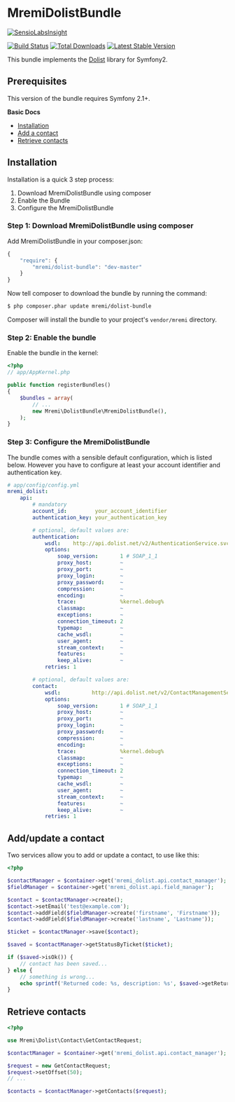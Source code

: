 MremiDolistBundle
=================

[![SensioLabsInsight](https://insight.sensiolabs.com/projects/89c24e51-9896-4a9b-9419-788d2ca7b24a/big.png)](https://insight.sensiolabs.com/projects/89c24e51-9896-4a9b-9419-788d2ca7b24a)

[![Build Status](https://api.travis-ci.org/mremi/DolistBundle.png?branch=master)](https://travis-ci.org/mremi/DolistBundle)
[![Total Downloads](https://poser.pugx.org/mremi/dolist-bundle/downloads.png)](https://packagist.org/packages/mremi/dolist-bundle)
[![Latest Stable Version](https://poser.pugx.org/mremi/dolist-bundle/v/stable.png)](https://packagist.org/packages/mremi/dolist-bundle)

This bundle implements the [Dolist](https://github.com/mremi/Dolist) library for Symfony2.

## Prerequisites

This version of the bundle requires Symfony 2.1+.

**Basic Docs**

* [Installation](#installation)
* [Add a contact](#add-contact)
* [Retrieve contacts](#retrieve-contacts)

<a name="installation"></a>

## Installation

Installation is a quick 3 step process:

1. Download MremiDolistBundle using composer
2. Enable the Bundle
3. Configure the MremiDolistBundle

### Step 1: Download MremiDolistBundle using composer

Add MremiDolistBundle in your composer.json:

```js
{
    "require": {
        "mremi/dolist-bundle": "dev-master"
    }
}
```

Now tell composer to download the bundle by running the command:

``` bash
$ php composer.phar update mremi/dolist-bundle
```

Composer will install the bundle to your project's `vendor/mremi` directory.

### Step 2: Enable the bundle

Enable the bundle in the kernel:

``` php
<?php
// app/AppKernel.php

public function registerBundles()
{
    $bundles = array(
        // ...
        new Mremi\DolistBundle\MremiDolistBundle(),
    );
}
```

### Step 3: Configure the MremiDolistBundle

The bundle comes with a sensible default configuration, which is listed below.
However you have to configure at least your account identifier and
authentication key.

```yaml
# app/config/config.yml
mremi_dolist:
    api:
        # mandatory
        account_id:         your_account_identifier
        authentication_key: your_authentication_key

        # optional, default values are:
        authentication:
            wsdl:    http://api.dolist.net/v2/AuthenticationService.svc?wsdl
            options:
                soap_version:       1 # SOAP_1_1
                proxy_host:         ~
                proxy_port:         ~
                proxy_login:        ~
                proxy_password:     ~
                compression:        ~
                encoding:           ~
                trace:              %kernel.debug%
                classmap:           ~
                exceptions:         ~
                connection_timeout: 2
                typemap:            ~
                cache_wsdl:         ~
                user_agent:         ~
                stream_context:     ~
                features:           ~
                keep_alive:         ~
            retries: 1

        # optional, default values are:
        contact:
            wsdl:          http://api.dolist.net/v2/ContactManagementService.svc?wsdl
            options:
                soap_version:       1 # SOAP_1_1
                proxy_host:         ~
                proxy_port:         ~
                proxy_login:        ~
                proxy_password:     ~
                compression:        ~
                encoding:           ~
                trace:              %kernel.debug%
                classmap:           ~
                exceptions:         ~
                connection_timeout: 2
                typemap:            ~
                cache_wsdl:         ~
                user_agent:         ~
                stream_context:     ~
                features:           ~
                keep_alive:         ~
            retries: 1
```

<a name="add-contact"></a>

## Add/update a contact

Two services allow you to add or update a contact, to use like this:

```php
<?php

$contactManager = $container->get('mremi_dolist.api.contact_manager');
$fieldManager = $container->get('mremi_dolist.api.field_manager');

$contact = $contactManager->create();
$contact->setEmail('test@example.com');
$contact->addField($fieldManager->create('firstname', 'Firstname'));
$contact->addField($fieldManager->create('lastname', 'Lastname'));

$ticket = $contactManager->save($contact);

$saved = $contactManager->getStatusByTicket($ticket);

if ($saved->isOk()) {
    // contact has been saved...
} else {
    // something is wrong...
    echo sprintf('Returned code: %s, description: %s', $saved->getReturnCode(), $saved->getDescription());
}
```

<a name="retrieve-contacts"></a>

## Retrieve contacts

```php
<?php

use Mremi\Dolist\Contact\GetContactRequest;

$contactManager = $container->get('mremi_dolist.api.contact_manager');

$request = new GetContactRequest;
$request->setOffset(50);
// ...

$contacts = $contactManager->getContacts($request);
